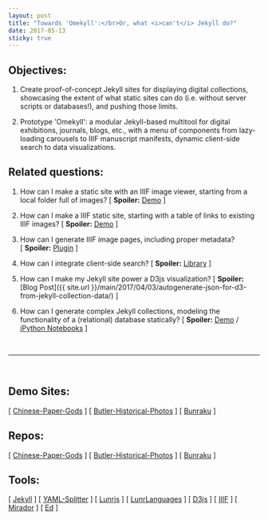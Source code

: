 ```yaml
---
layout: post
title: "Towards 'Omekyll':</br>Or, what <i>can't</i> Jekyll do?"
date: 2017-05-13
sticky: true
---
```

## Objectives:
1. Create proof-of-concept Jekyll sites for displaying digital collections, showcasing the extent of what static sites can do (i.e. without server scripts or databases!), and pushing those limits.

2. Prototype 'Omekyll': a modular Jekyll-based multitool for digital exhibitions, journals, blogs, etc., with a menu of components from lazy-loading carousels to IIIF manuscript manifests, dynamic client-side search to data visualizations.

## Related questions:

1. How can I make a static site with an IIIF image viewer, starting from a local folder full of images? [&nbsp;__Spoiler:__ [Demo](../papergods_site)&nbsp;]

2. How can I make a IIIF static site, starting with a table of links to existing IIIF images? [&nbsp;__Spoiler:__ [Demo](../historical-photos)&nbsp;]

3. How can I generate IIIF image pages, including proper metadata? [&nbsp;__Spoiler:__ [Plugin](https://github.com/mnyrop/YAML-Splitter)&nbsp;]

4. How can I integrate client-side search? [&nbsp;__Spoiler:__ [Library](https://lunrjs.com/)&nbsp;]

5. How can I make my Jekyll site power a D3js visualization? [&nbsp;__Spoiler:__ [Blog Post]({{ site.url }}/main/2017/04/03/autogenerate-json-for-d3-from-jekyll-collection-data/)&nbsp;]

6. How can I generate complex Jekyll collections, modeling the functionality of a (relational) database statically? [&nbsp;__Spoiler:__ [Demo](../bunraku-demo) / [iPython Notebooks](https://github.com/mnyrop/bunraku-ipy)&nbsp;]

<br>
<hr>
<br>

## Demo Sites:
[ [Chinese-Paper-Gods](../papergods_site) ] [ [Butler-Historical-Photos](../historical-photos) ] [ [Bunraku](../bunraku-demo) ]
## Repos:
[ [Chinese-Paper-Gods](https://github.com/mnyrop/Paper-Gods-DLST-Demo) ] [ [Butler-Historical-Photos](https://github.com/mnyrop/Butler-Historical-Photos) ] [ [Bunraku](https://github.com/mnyrop/bunraku-demo) ]
## Tools:
[ [Jekyll]() ] [ [YAML-Splitter](https://github.com/mnyrop/YAML-Splitter) ] [ [Lunrjs]() ] [ [LunrLanguages]() ] [ [D3js]() ] [ [IIIF]() ] [ [Mirador]() ] [ [Ed]() ]
